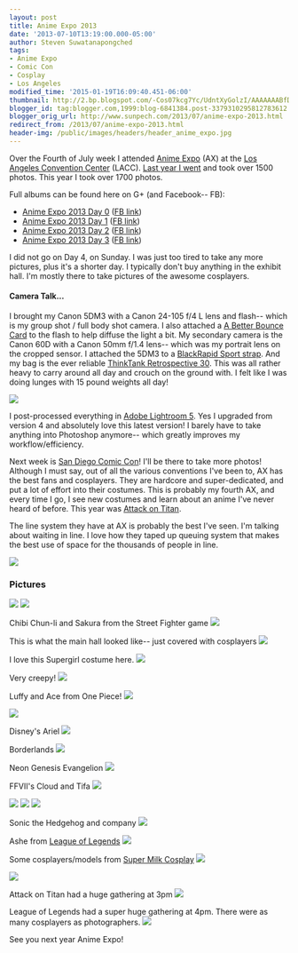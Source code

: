 ```yaml
---
layout: post
title: Anime Expo 2013
date: '2013-07-10T13:19:00.000-05:00'
author: Steven Suwatanapongched
tags:
- Anime Expo
- Comic Con
- Cosplay
- Los Angeles
modified_time: '2015-01-19T16:09:40.451-06:00'
thumbnail: http://2.bp.blogspot.com/-Cos07kcg7Yc/UdntXyGolzI/AAAAAAABfDM/S_nG7EoTZ0Q/s600/IMG_20130703_123912.jpg
blogger_id: tag:blogger.com,1999:blog-6841384.post-3379310295812783612
blogger_orig_url: http://www.sunpech.com/2013/07/anime-expo-2013.html
redirect_from: /2013/07/anime-expo-2013.html
header-img: /public/images/headers/header_anime_expo.jpg
---
```


Over the Fourth of July week I attended <a href="http://www.anime-expo.org/">Anime Expo</a> (AX) at the <a href="http://www.lacclink.com/">Los Angeles Convention Center</a> (LACC). <a href="/2012/07/anime-expo-2012">Last year I went</a> and took over 1500 photos. This year I took over 1700 photos.

Full albums can be found here on G+ (and Facebook-- FB):
<ul>
  <li><a href="https://plus.google.com/photos/101693597219413173200/albums/5898887270064943201">Anime Expo 2013 Day 0</a> (<a href="https://www.facebook.com/media/set/?set=a.538501816214847.1073741827.408588035872893&amp;type=1">FB link</a>)</li>
  <li><a href="https://plus.google.com/photos/101693597219413173200/albums/5898887505552630625">Anime Expo 2013 Day 1</a> (<a href="https://www.facebook.com/media/set/?set=a.538502992881396.1073741828.408588035872893&amp;type=1">FB link</a>)</li>
  <li><a href="https://plus.google.com/photos/101693597219413173200/albums/5898891567928151985">Anime Expo 2013 Day 2</a> (<a href="https://www.facebook.com/media/set/?set=a.538509252880770.1073741829.408588035872893&amp;type=1">FB link</a>)</li>
  <li><a href="https://plus.google.com/photos/101693597219413173200/albums/5898897335671838913">Anime Expo 2013 Day 3</a> (<a href="https://www.facebook.com/media/set/?set=a.538643636200665.1073741830.408588035872893&amp;type=1">FB link</a>)</li>
</ul>

I did not go on Day 4, on Sunday. I was just too tired to take any more pictures, plus it's a shorter day. I typically don't buy anything in the exhibit hall. I'm mostly there to take pictures of the awesome cosplayers.

#### Camera Talk...

I brought my Canon 5DM3 with a Canon 24-105 f/4 L lens and flash-- which is my group shot / full body shot camera. I also attached a <a href="http://abetterbouncecard.com/">A Better Bounce Card</a> to the flash to help diffuse the light a bit. My secondary camera is the Canon 60D with a Canon 50mm f/1.4 lens-- which was my portrait lens on the cropped sensor. I attached the 5DM3 to a <a href="http://www.amazon.com/gp/product/B005HWC6PI/ref=as_li_ss_tl?ie=UTF8&amp;camp=1789&amp;creative=390957&amp;creativeASIN=B005HWC6PI&amp;linkCode=as2&amp;tag=sunpech-20">BlackRapid Sport strap</a>. And my bag is the ever reliable <a href="http://www.amazon.com/gp/product/B0039ZJ15I/ref=as_li_ss_tl?ie=UTF8&amp;camp=1789&amp;creative=390957&amp;creativeASIN=B0039ZJ15I&amp;linkCode=as2&amp;tag=sunpech-20">ThinkTank Retrospective 30</a>. This was all rather heavy to carry around all day and crouch on the ground with. I felt like I was doing lunges with 15 pound weights all day!

<img border="0" src="http://2.bp.blogspot.com/-Cos07kcg7Yc/UdntXyGolzI/AAAAAAABfDM/S_nG7EoTZ0Q/s400/IMG_20130703_123912.jpg"  />

I post-processed everything in <a href="http://www.adobe.com/products/photoshop-lightroom.html">Adobe Lightroom 5</a>. Yes I upgraded from version 4 and absolutely love this latest version! I barely have to take anything into Photoshop anymore-- which greatly improves my workflow/efficiency.

Next week is <a href="http://www.comic-con.org/">San Diego Comic Con</a>! I'll be there to take more photos!  Although I must say, out of all the various conventions I've been to, AX has the best fans and cosplayers. They are hardcore and super-dedicated, and put a lot of effort into their costumes.  This is probably my fourth AX, and every time I go, I see new costumes and learn about an anime I've never heard of before. This year was <a href="http://en.wikipedia.org/wiki/Attack_on_Titan">Attack on Titan</a>.  

The line system they have at AX is probably the best I've seen. I'm talking about waiting in line. I love how they taped up queuing system that makes the best use of space for the thousands of people in line.

<img border="0" src="http://1.bp.blogspot.com/-QYniP9rjpew/Ud0OvNgNsDI/AAAAAAABfEc/4xW5LBKHiY4/s400/2013-07-03+at+19-04-44.jpg"  />

### Pictures

<img border="0" src="http://1.bp.blogspot.com/-cqlBWgAqJYs/Ud0O0PlAQGI/AAAAAAABfE0/qUoCNroLbxo/s600/2013-07-03+at+20-14-10.jpg"  />

<img border="0"  src="http://3.bp.blogspot.com/-ZmyRQb7_a-s/Ud0O4-u47pI/AAAAAAABfFM/ovLc4jgNEXk/s600/2013-07-03+at+20-16-56.jpg"  />

Chibi Chun-li and Sakura from the Street Fighter game
<img border="0"  src="http://3.bp.blogspot.com/-AaUQabRQ6rM/Ud0Q3UIXrjI/AAAAAAABfPE/WJSt7dyi2y8/s600/2013-07-04+at+14-34-11.jpg"  />

This is what the main hall looked like-- just covered with cosplayers
<img border="0" src="http://2.bp.blogspot.com/-d6huOYWN2nU/Ud0RvmSmezI/AAAAAAABfTs/VTBHXYEsV7A/s600/2013-07-04+at+15-24-51.jpg"  />

I love this Supergirl costume here.
<img border="0"  src="http://2.bp.blogspot.com/-LPcK0YpkHb4/Ud0SKXLv0gI/AAAAAAABfV0/WVHGlJPdsLI/s600/2013-07-04+at+16-21-17.jpg"  />

Very creepy!
<img border="0"  src="http://4.bp.blogspot.com/-hn_SDoB9cG4/Ud0SR5uTuJI/AAAAAAABfWc/stPgNcn07IM/s600/2013-07-04+at+16-26-57.jpg"  />

Luffy and Ace from One Piece!
<img border="0"  src="http://1.bp.blogspot.com/-CZ_giwivt4E/Ud0ShXJVUHI/AAAAAAABfXs/JLzL3DAB5Pk/s600/2013-07-04+at+16-44-10.jpg"  />

<img border="0"  src="http://1.bp.blogspot.com/-Hdo6s03LbAQ/Ud0SxxSOv_I/AAAAAAABfZE/Ofo-T8P38GY/s600/2013-07-05+at+10-06-29.jpg"  />

Disney's Ariel
<img border="0"  src="http://3.bp.blogspot.com/-aKNr-JmmQ6Q/Ud0TfqJhO1I/AAAAAAABfcs/F42cMEXA4Yw/s600/2013-07-05+at+10-56-55.jpg"  />

Borderlands
<img border="0"  src="http://1.bp.blogspot.com/-jfpSZiJvP3U/Ud0Tq_EEfoI/AAAAAAABfdk/ydnfhTcGuNw/s600/2013-07-05+at+11-03-28.jpg"  />

Neon Genesis Evangelion
<img border="0"  src="http://3.bp.blogspot.com/-uq0YZgOkpLI/Ud0Urag2K-I/AAAAAAABfis/uCBp5WvDxeY/s600/2013-07-05+at+12-47-55.jpg"  />

FFVII's Cloud and Tifa
<img border="0"  src="http://4.bp.blogspot.com/-9n7q9--HZmI/Ud0Us2KTgXI/AAAAAAABfi0/GQk6hhzDabQ/s600/2013-07-05+at+12-50-22.jpg"  />

<img border="0" src="http://2.bp.blogspot.com/-pqib5cG5Yk4/Ud0WzEqahUI/AAAAAAABfts/m30gwKCazaA/s600/2013-07-05+at+15-15-16.jpg"  />

<img border="0"  src="http://4.bp.blogspot.com/-9b8-8xA7KOk/Ud0YvxuUznI/AAAAAAABf4M/E06B0Uwu6Vw/s600/2013-07-06+at+12-03-57.jpg"  />

<img border="0"  src="http://1.bp.blogspot.com/-Bl8fJUbJhgA/Ud0ZeUfD9qI/AAAAAAABf70/4oLpfKPCH7g/s600/2013-07-06+at+12-36-09.jpg"  />

Sonic the Hedgehog and company
<img border="0" src="http://1.bp.blogspot.com/-wJp1W50uoAw/Ud0aAFeFmUI/AAAAAAABf-c/NF-NxBiHdEQ/s600/2013-07-06+at+13-49-58.jpg"  />

Ashe from <a href="http://www.leagueoflegends.com/">League of Legends</a>
<img border="0"  src="http://4.bp.blogspot.com/-3c0UBKpdt5c/Ud0aqgKHwaI/AAAAAAABgBs/haffN2Oc5WM/s600/2013-07-06+at+14-20-01.jpg"  />

Some cosplayers/models from <a href="https://www.facebook.com/SuperMilkCosplay">Super Milk Cosplay</a>
<img border="0"  src="http://1.bp.blogspot.com/-fwhYb_XxyhI/Ud0a_enizOI/AAAAAAABgDU/BUSq3MNBpOs/s600/2013-07-06+at+14-29-57.jpg"  />

<img border="0"  src="http://2.bp.blogspot.com/-dgZ8BxSbHAI/Ud0bASGiirI/AAAAAAABgDc/-ro64lzL114/s600/2013-07-06+at+14-30-47.jpg"  />

Attack on Titan had a huge gathering at 3pm
<img border="0" src="http://4.bp.blogspot.com/-lfpSio5nxIc/Ud0bU33aFRI/AAAAAAABgFE/dsgNn_h1YbI/s600/2013-07-06+at+14-56-17.jpg"  />

League of Legends had a super huge gathering at 4pm. There were as many cosplayers as photographers.
<img border="0" src="http://4.bp.blogspot.com/-jIuJbbahqCg/Ud0b4jsKIGI/AAAAAAABgIE/92V2QDt7gpA/s600/2013-07-06+at+16-10-49.jpg"  />

See you next year Anime Expo!
